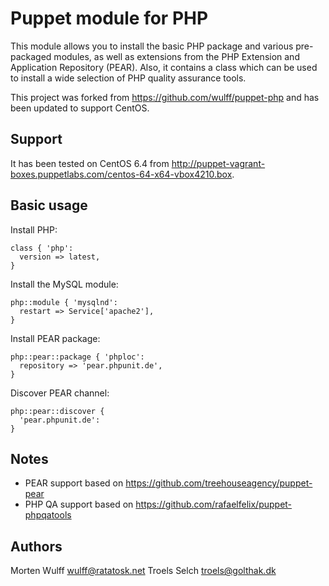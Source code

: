 Puppet module for PHP
=====================

This module allows you to install the basic PHP package and various pre-
packaged modules, as well as extensions from the PHP Extension and Application
Repository (PEAR). Also, it contains a class which can be used to install a
wide selection of PHP quality assurance tools.

This project was forked from https://github.com/wulff/puppet-php and has been updated to support CentOS.

Support
-------

It has been tested on CentOS 6.4 from http://puppet-vagrant-boxes.puppetlabs.com/centos-64-x64-vbox4210.box.



Basic usage
-----------

Install PHP:

    class { 'php':
      version => latest,
    }

Install the MySQL module:

    php::module { 'mysqlnd':
      restart => Service['apache2'],
    }

Install PEAR package:

    php::pear::package { 'phploc':
      repository => 'pear.phpunit.de',
    }

Discover PEAR channel:

    php::pear::discover {
      'pear.phpunit.de':
    }

Notes
-----

 * PEAR support based on https://github.com/treehouseagency/puppet-pear
 * PHP QA support based on https://github.com/rafaelfelix/puppet-phpqatools

Authors
-------

Morten Wulff <wulff@ratatosk.net>
Troels Selch <troels@golthak.dk>
